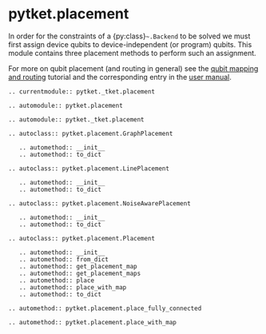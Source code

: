# pytket.placement

In order for the constraints of a {py:class}`~.Backend` to be solved we must first assign device qubits to device-independent (or program) qubits.
This module contains three placement methods to perform such an assignment.

For more on qubit placement (and routing in general) see the [qubit mapping and routing](https://docs.quantinuum.com/tket/user-guide/examples/circuit_compilation/mapping_example.html) tutorial and the corresponding entry in the [user manual](https://docs.quantinuum.com/tket/user-guide/manual/manual_compiler.html#placement).

```{eval-rst}
.. currentmodule:: pytket._tket.placement
```

```{eval-rst}
.. automodule:: pytket.placement
```

```{eval-rst}
.. automodule:: pytket._tket.placement
```

```{eval-rst}
.. autoclass:: pytket.placement.GraphPlacement

   .. automethod:: __init__
   .. automethod:: to_dict
```

```{eval-rst}
.. autoclass:: pytket.placement.LinePlacement

   .. automethod:: __init__
   .. automethod:: to_dict
```

```{eval-rst}
.. autoclass:: pytket.placement.NoiseAwarePlacement

   .. automethod:: __init__
   .. automethod:: to_dict
```

```{eval-rst}
.. autoclass:: pytket.placement.Placement

   .. automethod:: __init__
   .. automethod:: from_dict
   .. automethod:: get_placement_map
   .. automethod:: get_placement_maps
   .. automethod:: place
   .. automethod:: place_with_map
   .. automethod:: to_dict
```

```{eval-rst}
.. automethod:: pytket.placement.place_fully_connected
```

```{eval-rst}
.. automethod:: pytket.placement.place_with_map
```
